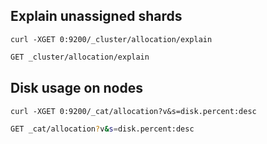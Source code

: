 ## Explain unassigned shards

``` tab="curl"
curl -XGET 0:9200/_cluster/allocation/explain
```

```bash tab="console"
GET _cluster/allocation/explain
```

## Disk usage on nodes

``` tab="curl"
curl -XGET 0:9200/_cat/allocation?v&s=disk.percent:desc
```

```bash tab="console"
GET _cat/allocation?v&s=disk.percent:desc
```
